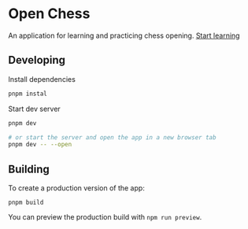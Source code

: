 # Open Chess

An application for learning and practicing chess opening.
[Start learning](https://sviatoslav-hr.github.io/open-chess/)

## Developing

Install dependencies

```bash
pnpm instal
```

Start dev server

```bash
pnpm dev

# or start the server and open the app in a new browser tab
pnpm dev -- --open
```

## Building

To create a production version of the app:

```bas
pnpm build
```

You can preview the production build with `npm run preview`.
